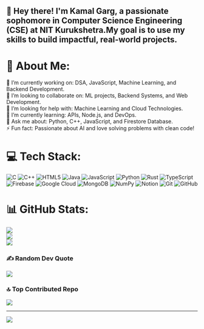 ## 👋 Hey there! I'm Kamal Garg, a passionate sophomore in Computer Science Engineering (CSE) at NIT Kurukshetra.My goal is to use my skills to build impactful, real-world projects.

# 💫 About Me:
🔭 I’m currently working on: DSA, JavaScript, Machine Learning, and Backend Development.<br>👯 I’m looking to collaborate on: ML projects, Backend Systems, and Web Development.<br>🤝 I’m looking for help with: Machine Learning and Cloud Technologies.<br>🌱 I’m currently learning: APIs, Node.js, and DevOps.<br>💬 Ask me about: Python, C++, JavaScript, and Firestore Database.<br>⚡ Fun fact: Passionate about AI and love solving problems with clean code!


# 💻 Tech Stack:
![C](https://img.shields.io/badge/c-%2300599C.svg?style=for-the-badge&logo=c&logoColor=white) ![C++](https://img.shields.io/badge/c++-%2300599C.svg?style=for-the-badge&logo=c%2B%2B&logoColor=white) ![HTML5](https://img.shields.io/badge/html5-%23E34F26.svg?style=for-the-badge&logo=html5&logoColor=white) ![Java](https://img.shields.io/badge/java-%23ED8B00.svg?style=for-the-badge&logo=openjdk&logoColor=white) ![JavaScript](https://img.shields.io/badge/javascript-%23323330.svg?style=for-the-badge&logo=javascript&logoColor=%23F7DF1E) ![Python](https://img.shields.io/badge/python-3670A0?style=for-the-badge&logo=python&logoColor=ffdd54) ![Rust](https://img.shields.io/badge/rust-%23000000.svg?style=for-the-badge&logo=rust&logoColor=white) ![TypeScript](https://img.shields.io/badge/typescript-%23007ACC.svg?style=for-the-badge&logo=typescript&logoColor=white) ![Firebase](https://img.shields.io/badge/firebase-%23039BE5.svg?style=for-the-badge&logo=firebase) ![Google Cloud](https://img.shields.io/badge/GoogleCloud-%234285F4.svg?style=for-the-badge&logo=google-cloud&logoColor=white) ![MongoDB](https://img.shields.io/badge/MongoDB-%234ea94b.svg?style=for-the-badge&logo=mongodb&logoColor=white) ![NumPy](https://img.shields.io/badge/numpy-%23013243.svg?style=for-the-badge&logo=numpy&logoColor=white) ![Notion](https://img.shields.io/badge/Notion-%23000000.svg?style=for-the-badge&logo=notion&logoColor=white) ![Git](https://img.shields.io/badge/git-%23F05033.svg?style=for-the-badge&logo=git&logoColor=white) ![GitHub](https://img.shields.io/badge/github-%23121011.svg?style=for-the-badge&logo=github&logoColor=white)
# 📊 GitHub Stats:
![](https://github-readme-stats.vercel.app/api?username=KamalGargspace&theme=radical&hide_border=false&include_all_commits=true&count_private=true)<br/>
![](https://github-readme-streak-stats.herokuapp.com/?user=KamalGargspace&theme=radical&hide_border=false)<br/>
![](https://github-readme-stats.vercel.app/api/top-langs/?username=KamalGargspace&theme=radical&hide_border=false&include_all_commits=true&count_private=true&layout=compact)

### ✍️ Random Dev Quote
![](https://quotes-github-readme.vercel.app/api?type=horizontal&theme=radical)

### 🔝 Top Contributed Repo
![](https://github-contributor-stats.vercel.app/api?username=KamalGargspace&limit=5&theme=dark&combine_all_yearly_contributions=true)

---
[![](https://visitcount.itsvg.in/api?id=KamalGargspace&icon=0&color=0)](https://visitcount.itsvg.in)

<!-- Proudly created with GPRM ( https://gprm.itsvg.in ) -->
